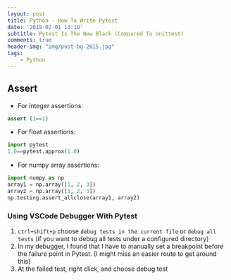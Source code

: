 ```yaml
---
layout: post
title: Python - How To Write Pytest
date: '2019-02-01 13:19'
subtitle: Pytest Is The New Black (Compared To Unittest)
comments: true
header-img: "img/post-bg-2015.jpg"
tags:
    - Python
---
```


## Assert

- For integer assertions:

```python
assert (1==1)
```

- For float assertions:

```python
import pytest
1.0==pytest.approx(1.0)
```

- For numpy array assertions:

```python
import numpy as np
array1 = np.array([1, 2, 3])
array2 = np.array([1, 2, 3])
np.testing.assert_allclose(array1, array2)
```

### Using VSCode Debugger With Pytest

1. `ctrl+shift+p` choose `debug tests in the current file` or `debug all tests` (if you want to debug all tests under a configured directory)
2. In my debugger, I found that I have to manually set a breakpoint before the failure point in Pytest. (I might miss an easier route to get around this)
3. At the failed test, right click, and choose debug test
